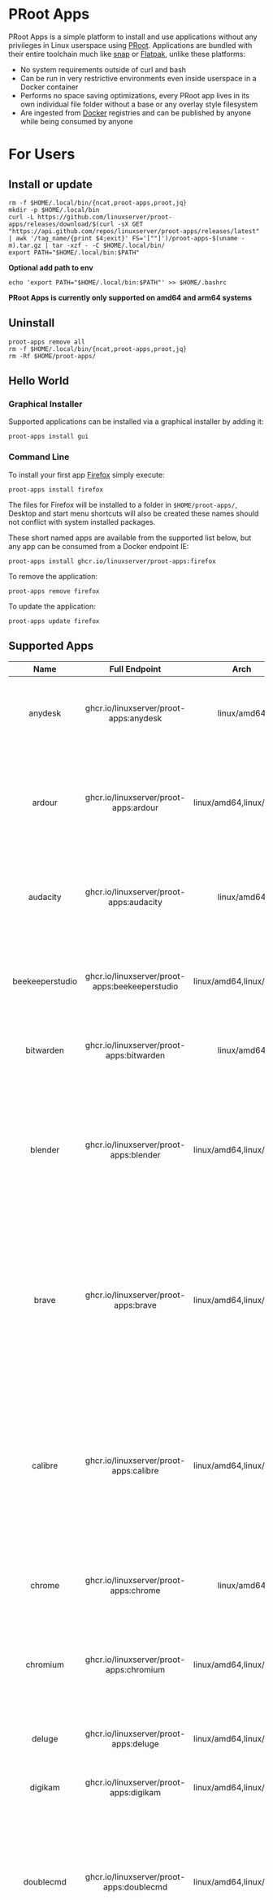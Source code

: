 # PRoot Apps

PRoot Apps is a simple platform to install and use applications without any privileges in Linux userspace using [PRoot](https://proot-me.github.io/). Applications are bundled with their entire toolchain much like [snap](https://snapcraft.io/) or [Flatpak](https://flatpak.org/), unlike these platforms:

* No system requirements outside of curl and bash
* Can be run in very restrictive environments even inside userspace in a Docker container
* Performs no space saving optimizations, every PRoot app lives in its own individual file folder without a base or any overlay style filesystem
* Are ingested from [Docker](https://www.docker.com/) registries and can be published by anyone while being consumed by anyone

# For Users

## Install or update

```
rm -f $HOME/.local/bin/{ncat,proot-apps,proot,jq}
mkdir -p $HOME/.local/bin
curl -L https://github.com/linuxserver/proot-apps/releases/download/$(curl -sX GET "https://api.github.com/repos/linuxserver/proot-apps/releases/latest" | awk '/tag_name/{print $4;exit}' FS='[""]')/proot-apps-$(uname -m).tar.gz | tar -xzf - -C $HOME/.local/bin/
export PATH="$HOME/.local/bin:$PATH"
```

**Optional add path to env**

```
echo 'export PATH="$HOME/.local/bin:$PATH"' >> $HOME/.bashrc
```

**PRoot Apps is currently only supported on amd64 and arm64 systems**

## Uninstall

```
proot-apps remove all
rm -f $HOME/.local/bin/{ncat,proot-apps,proot,jq}
rm -Rf $HOME/proot-apps/
```

## Hello World

### Graphical Installer

Supported applications can be installed via a graphical installer by adding it:

```
proot-apps install gui
```

### Command Line

To install your first app [Firefox](https://www.mozilla.org/firefox/) simply execute:

```
proot-apps install firefox
```

The files for Firefox will be installed to a folder in `$HOME/proot-apps/`, Desktop and start menu shortcuts will also be created these names should not conflict with system installed packages.

These short named apps are available from the supported list below, but any app can be consumed from a Docker endpoint IE:

```
proot-apps install ghcr.io/linuxserver/proot-apps:firefox
```

To remove the application:

```
proot-apps remove firefox
```

To update the application:

```
proot-apps update firefox
```

## Supported Apps

| Name | Full Endpoint | Arch | Description |
| :----: | :----: | :----: |--- |
| anydesk | ghcr.io/linuxserver/proot-apps:anydesk | linux/amd64 | AnyDesk ensures secure and reliable remote desktop connections for IT professionals and on-the-go individuals alike.|
| ardour | ghcr.io/linuxserver/proot-apps:ardour | linux/amd64,linux/arm64 | Ardour is an open source, collaborative effort of a worldwide team including musicians, programmers, and professional recording engineers.|
| audacity | ghcr.io/linuxserver/proot-apps:audacity | linux/amd64 | Audacity is an easy-to-use, multi-track audio editor and recorder. Developed by a group of volunteers as open source.|
| beekeeperstudio | ghcr.io/linuxserver/proot-apps:beekeeperstudio | linux/amd64,linux/arm64 | Use Beekeeper Studio to query and manage your relational databases, like MySQL, Postgres, SQLite, and SQL Server.|
| bitwarden | ghcr.io/linuxserver/proot-apps:bitwarden | linux/amd64 | Bitwarden is a secure and free password manager for all of your devices.|
| blender | ghcr.io/linuxserver/proot-apps:blender | linux/amd64,linux/arm64 | Blender is a free and open-source 3D computer graphics software toolset used for creating animated films, visual effects, art, 3D printed models, motion graphics, interactive 3D applications, virtual reality, and computer games.|
| brave | ghcr.io/linuxserver/proot-apps:brave | linux/amd64,linux/arm64 | Brave is a free and open-source web browser developed by Brave Software, Inc. based on the Chromium web browser. Brave is a privacy-focused browser, which automatically blocks most advertisements and website trackers in its default settings.|
| calibre | ghcr.io/linuxserver/proot-apps:calibre | linux/amd64,linux/arm64 | Calibre is a powerful and easy to use e-book manager. Users say it's outstanding and a must-have. It'll allow you to do nearly everything and it takes things a step beyond normal e-book software. It's also completely free and open source and great for both casual users and computer experts.|
| chrome | ghcr.io/linuxserver/proot-apps:chrome | linux/amd64 | Chrome is the official web browser from Google, built to be fast, secure, and customizable.|
| chromium | ghcr.io/linuxserver/proot-apps:chromium | linux/amd64,linux/arm64 | Chromium is an open-source browser project that aims to build a safer, faster, and more stable way for all users to experience the web.|
| deluge | ghcr.io/linuxserver/proot-apps:deluge | linux/amd64,linux/arm64 | Deluge is a lightweight, Free Software, cross-platform BitTorrent client.|
| digikam | ghcr.io/linuxserver/proot-apps:digikam | linux/amd64,linux/arm64 | Professional Photo Management with the Power of Open Source.|
| doublecmd | ghcr.io/linuxserver/proot-apps:doublecmd | linux/amd64,linux/arm64 | Double Commander is a free cross-platform open source file manager with two panels side by side (or one above the other). It is inspired by Total Commander and features some innovative new ideas.|
| earth | ghcr.io/linuxserver/proot-apps:earth | linux/amd64 | Google Earth Pro on desktop is free for users with advanced feature needs. Import and export GIS data, and go back in time with historical imagery.|
| eclipsejava | ghcr.io/linuxserver/proot-apps:eclipsejava | linux/amd64,linux/arm64 | Eclipse IDE, the essential tools for any Java developer, including a Java IDE, a Git client, XML Editor, Maven and Gradle integration.|
| filezilla | ghcr.io/linuxserver/proot-apps:filezilla | linux/amd64,linux/arm64 | FileZilla Client is a fast and reliable cross-platform FTP, FTPS and SFTP client with lots of useful features and an intuitive graphical user interface.|
| firefox | ghcr.io/linuxserver/proot-apps:firefox | linux/amd64,linux/arm64 | Firefox Browser, also known as Mozilla Firefox or simply Firefox, is a free and open-source web browser developed by the Mozilla Foundation and its subsidiary, the Mozilla Corporation. Firefox uses the Gecko layout engine to render web pages, which implements current and anticipated web standards.|
| firefox-dev | ghcr.io/linuxserver/proot-apps:firefox-dev | linux/amd64,linux/arm64 | The browser made for developers, all the latest developer tools in beta in addition to features like the Multi-line Console Editor and WebSocket Inspector. A separate profile and path so you can easily run it alongside Release or Beta Firefox. Preferences tailored for web developers: Browser and remote debugging are enabled by default, as are the dark theme and developer toolbar button.|
| freetube | ghcr.io/linuxserver/proot-apps:freetube | linux/amd64,linux/arm64 | FreeTube is an open source desktop YouTube player built with privacy in mind.|
| gimp | ghcr.io/linuxserver/proot-apps:gimp | linux/amd64,linux/arm64 | GIMP is a free and open-source raster graphics editor used for image manipulation (retouching) and image editing, free-form drawing, transcoding between different image file formats, and more specialized tasks. It is extensible by means of plugins, and scriptable.|
| handbrake | ghcr.io/linuxserver/proot-apps:handbrake | linux/amd64,linux/arm64 | HandBrake is an open-source, GPL-licensed, multiplatform, multithreaded video transcoder.|
| idea | ghcr.io/linuxserver/proot-apps:idea | linux/amd64,linux/arm64 | IntelliJ IDEA Community Edition is an Integrated Development Environment (IDE) for Java and Kotlin designed to maximize developer productivity.|
| inkscape | ghcr.io/linuxserver/proot-apps:inkscape | linux/amd64,linux/arm64 | Inkscape is professional quality vector graphics software which runs on Linux, Mac OS X and Windows desktop computers.|
| kdenlive | ghcr.io/linuxserver/proot-apps:kdenlive | linux/amd64,linux/arm64 | Kdenlive is a powerful free and open source cross-platform video editing program made by the KDE community. Feature rich and production ready.|
| keepassxc | ghcr.io/linuxserver/proot-apps:keepassxc | linux/amd64,linux/arm64 | KeePassXC is a modern, secure, and open-source password manager that stores and manages your most sensitive information.|
| kicad | ghcr.io/linuxserver/proot-apps:kicad | linux/amd64,linux/arm64 | KiCad - A Cross Platform and Open Source Electronics Design Automation Suite.|
| kodi | ghcr.io/linuxserver/proot-apps:kodi | linux/amd64,linux/arm64 | Kodi spawned from the love of media. It is media center and entertainment hub that brings all your digital media together into a beautiful and user friendly package. It is 100% free and open source, very customisable and runs on a wide variety of devices. It is supported by a dedicated team of volunteers and a huge community.|
| krita | ghcr.io/linuxserver/proot-apps:krita | linux/amd64,linux/arm64 | Krita is a professional FREE and open source painting program. It is made by artists that want to see affordable art tools for everyone.|
| ktorrent | ghcr.io/linuxserver/proot-apps:ktorrent | linux/amd64,linux/arm64 | KTorrent is a BitTorrent application by KDE which allows you to download files using the BitTorrent protocol.|
| libreoffice | ghcr.io/linuxserver/proot-apps:libreoffice | linux/amd64,linux/arm64 | LibreOffice is a free and powerful office suite, and a successor to OpenOffice.org (commonly known as OpenOffice). Its clean interface and feature-rich tools help you unleash your creativity and enhance your productivity.|
| librewolf | ghcr.io/linuxserver/proot-apps:librewolf | linux/amd64,linux/arm64 | This project is an independent fork of Firefox, with the primary goals of privacy security and user freedom. It is the community run successor to LibreFox.|
| lmms | ghcr.io/linuxserver/proot-apps:lmms | linux/amd64,linux/arm64 | LMMS is a free, open source, multiplatform digital audio workstation.|
| lollypop | ghcr.io/linuxserver/proot-apps:lollypop | linux/amd64,linux/arm64 | Lollypop is a lightweight modern music player designed to work excellently on the GNOME desktop environment.|
| moonlight | ghcr.io/linuxserver/proot-apps:moonlight | linux/amd64,linux/arm64 | Moonlight allows you to play your PC games on almost any device, whether you're in another room or miles away from your gaming rig.|
| mumble | ghcr.io/linuxserver/proot-apps:mumble | linux/amd64,linux/arm64 | Mumble is a free, open source, low latency, high quality voice chat application.|
| nextcloud | ghcr.io/linuxserver/proot-apps:nextcloud | linux/amd64 | The Nextcloud desktop client keeps photos and documents always up to date, enabling you to work like you always did.|
| obs | ghcr.io/linuxserver/proot-apps:obs | linux/amd64 | OBS Studio is a free and open-source, cross-platform screencasting and streaming app.|
| obsidian | ghcr.io/linuxserver/proot-apps:obsidian | linux/amd64 | Obsidian is a note-taking app that lets you create, link, and organize your notes on your device, with hundreds of plugins and themes to customize your workflow.|
| onlyoffice | ghcr.io/linuxserver/proot-apps:onlyoffice | linux/amd64 | Create, view and edit documents of any size and complexity. Work with most popular formats: DOCX, ODT, XLSX, ODS, CSV, PPTX, ODP, etc. Deal with multiple files within one and the same window thanks to the tab-based user interface.|
| opera | ghcr.io/linuxserver/proot-apps:opera | linux/amd64 | Opera is a multi-platform web browser developed by its namesake company Opera. The browser is based on Chromium, but distinguishes itself from other Chromium-based browsers (Chrome, Edge, etc.) through its user interface and other features.|
| parsec | ghcr.io/linuxserver/proot-apps:parsec | linux/amd64 | Parsec is a remote desktop you'll actually love. Connect to work, games, or projects wherever you are, whenever you want.|
| postman | ghcr.io/linuxserver/proot-apps:postman | linux/amd64,linux/arm64 | Postman is an application that allows the testing of web APIs.|
| pycharm | ghcr.io/linuxserver/proot-apps:pycharm | linux/amd64,linux/arm64 | PyCharm Community Edition IDE is designed by programmers, for programmers, to provide all the tools you need for productive Python development.|
| qbittorrent | ghcr.io/linuxserver/proot-apps:qbittorrent | linux/amd64,linux/arm64 | The Qbittorrent project aims to provide an open-source software alternative to µTorrent. qBittorrent is based on the Qt toolkit and libtorrent-rasterbar library.|
| remmina | ghcr.io/linuxserver/proot-apps:remmina | linux/amd64,linux/arm64 | Remmina is a remote desktop client written in GTK, aiming to be useful for system administrators and travellers, who need to work with lots of remote computers in front of either large or tiny screens. Remmina supports multiple network protocols, in an integrated and consistent user interface.|
| retroarch | ghcr.io/linuxserver/proot-apps:retroarch | linux/amd64,linux/arm64 | RetroArch is a free and open-source, cross-platform frontend for emulators, game engines, video games, media players and other applications.|
| shortwave | ghcr.io/linuxserver/proot-apps:shortwave | linux/amd64,linux/arm64 | Shortwave is an internet radio player that provides access to a station database with over 30,000 stations.|
| shotcut | ghcr.io/linuxserver/proot-apps:shotcut | linux/amd64,linux/arm64 | Shotcut is a free, open source, cross-platform video editor.|
| sqlitebrowser | ghcr.io/linuxserver/proot-apps:sqlitebrowser | linux/amd64,linux/arm64 | DB Browser for SQLite is a high quality, visual, open source tool to create, design, and edit database files compatible with SQLite.|
| telegram | ghcr.io/linuxserver/proot-apps:telegram | linux/amd64,linux/arm64 | Telegram is a cloud-based mobile and desktop messaging app with a focus on security and speed.|
| thunderbird | ghcr.io/linuxserver/proot-apps:thunderbird | linux/amd64,linux/arm64 | Thunderbird is free and open-source email client software which also functions as a full personal information manager with a calendar and contactbook, as well as an RSS feed reader, chat client (IRC/XMPP/Matrix), and news client.|
| torbrowser | ghcr.io/linuxserver/proot-apps:torbrowser | linux/amd64 | Tor is free and open-source software for enabling anonymous communication by directing Internet traffic through a free, worldwide, volunteer overlay network.|
| vivaldi | ghcr.io/linuxserver/proot-apps:vivaldi | linux/amd64,linux/arm64 | Vivaldi is a freeware, cross-platform web browser with a built-in email client developed by Vivaldi Technologies.|
| vlc | ghcr.io/linuxserver/proot-apps:vlc | linux/amd64,linux/arm64 | VLC media player (previously the VideoLAN Client and commonly known as simply VLC) is a free and open-source, portable, cross-platform media player software and streaming media server developed by the VideoLAN project.|
| vscode | ghcr.io/linuxserver/proot-apps:vscode | linux/amd64,linux/arm64 | Visual Studio Code is a source-code editor developed by Microsoft for Windows, Linux and macOS|
| vscodium | ghcr.io/linuxserver/proot-apps:vscodium | linux/amd64,linux/arm64 | VSCodium is a community-driven, freely-licensed binary distribution of Microsoft’s editor VS Code.|
| weather | ghcr.io/linuxserver/proot-apps:weather | linux/amd64,linux/arm64 | A small application that allows you to monitor the current weather conditions for your city, or anywhere in the world.|
| webcord | ghcr.io/linuxserver/proot-apps:webcord | linux/amd64,linux/arm64 | WebCord can be summarized as a pack of security and privacy hardenings, Discord features reimplementations, Electron / Chromium / Discord bugs workarounds, stylesheets, internal pages and wrapped https://discord.com page, designed to conform with ToS as much as it is possible.|
| yandex | ghcr.io/linuxserver/proot-apps:yandex | linux/amd64 | Yandex Browser is a freeware web browser developed by the Russian technology corporation Yandex that uses the Blink web browser.|
| zoom | ghcr.io/linuxserver/proot-apps:zoom | linux/amd64 | Zoom is a proprietary videotelephony software program developed by Zoom Video Communications.|
| zotero | ghcr.io/linuxserver/proot-apps:zotero | linux/amd64 | Zotero is a free, easy-to-use tool to help you collect, organize, annotate, cite, and share research.|


# For Developers

This repository was made to be cloned and forked with all of the build logic being templated to the repository owner and name. Simply forking this repository and enabling GitHub actions should be enough to get building using GitHub's builders. Also included in this repository is a nightly package check action, in order to use that you will need to set a [GitHub Secret](https://docs.github.com/en/actions/security-guides/using-secrets-in-github-actions) for `PAT` for that bot to work as it needs basic write access to the repo to trigger downstream build actions. The build logic is currently configured to detect changes to the specific folders in `apps` to determine if they need to be built. To build a backlog of the images in this repo when forked removing the package_versions.txt from the apps you want to build and commiting that is likely the easiest approach. `find . -name package_versions.txt -exec git rm {} \;`

When forking all readme updates should be made to the `ci-scripts/README.template` as this is the source file used to write out the readme linked to your forked repo. Also keep in mind all the logic in your forked proot-apps binary and gui installer will be linked to your repostiry and packages.

## Building local apps

Prerequisites:

* [Docker](https://www.docker.com/) installed
* PRoot apps installed as your user

In this repository is a helper script `build-install-local` that can be used to generate a PRoot app from the build logic in this repo. To build and extract the firefox image simply: 

```
./build-install-local firefox
```

Then follow the instructions to install and test it out.

## Basic application structure

We are using Docker to do the heavy lifting here, leveraging it for building and it's registry system for hosting the applications. In the end what makes up a PRoot app is the entire operating system needed for the application to run. There are 4 files required for an application:

* Dockerfile - This contains all of the build logic for the application, installation and customization for the application should be performed here including:
  - Desktop file launching proot-apps instead of the default command from OS install
  - Setting a bin name for the application so it can be launched from the users CLI
  - Modifying the Name of the application in it's desktop entry as to not conflict with the users OS level applications
* entrypoint - This file is executed every time the application is launched it should contain any logic for the application to run properly, this might include custom flags to drop sandboxing requirements as they will not work in PRoot
* install - This file will be called when the user installs the application with proot-apps it should:
  - Add a desktop shortcut if applicable
  - Add a start menu entry if applicable
  - Add an icon for the application if applicable
* remove - This file will be called when the user uninstalls the application with proot-apps it should:
  - Remove a desktop shortcut if applicable
  - Remove a start menu entry if applicable
  - Remove an icon for the application if applicable

It is important to understand that nothing about this platform is security focused PRoot in general is running in userspace and can easily be escaped by the application by simply killing its Tracer PID. The point of this platform is not application isolation it is easing the burden of installation to not require any form of sudo access or unconventional platform binaries. To that end on init PRoot Apps will also start a system socket for sending commands to the underlying host to escape it's jail. This leverages a UNIX socket with ncat to relay commands to the host. This is required to open things like file explorers on the host that would otherwise not be available. PRoot already mounts in the system dbus socket and many applications will leverage this to call external programs in Desktop userspace, for applications that do not use this they will conventionally pass URLs and file paths to `xdg-open`. The `xdg-open` binary in the PRoot jail can be replaced with a simple wrapper: 

```
#!/bin/bash
echo "xdg-open "$@"" | nc -N -U /system.socket
```

This same wrapper concept can be used to wrap any other binary inside the jail that you would want to open up on the host and not inside of the PRoot runspace itself.

One other concept to keep in mind is if you want it to work in the application you will need to install it in the build logic. The only storage space PRoot really has access to at runtime is the user's home directory. If the program needs GPU acceleration, you will need to install the drivers (amdgpu, dri gallium, etc). If the program needs language packs or fonts again you will need to install them. In general this approach is incredibly wasteful when it comes to disk space but without using more complex systems like OverlayFS or bubblewrap (user namespacing) it is necessary.

## Adding a new app

Three are three things needed for an app to work with all build and ingestion logic: 

* A folder with a `Dockerfile` must be created in the `/apps/` directory named after the app name (this is what the user types to install the application)
* Metadata for the application must be added to `/metadata/metadata.yml` file including:
  - name - the app name also tied to the folder used previously, should be a single string all lowercase
  - full_name - the display name for the application
  - arch - what arches to build the application for
  - icon - the icon name for the application
  - description - a blurb explaining the application to the user
  - (optional) disabled - this will only build and push the tag for the application, it will not be advertised in the readme or desktop application
* A logo for the application placed in the `/metadata/img` folder of the repository, svg is preffered here, but can also use 192x192 pngs

When adding new applications we highly encourage copying an existing application folder as a start to understand what files are needed. Most apps can simply be installed from a distribution's repository and then it is just housekeeping to ensure the desktop file and icon conform to PRoot apps standards.
